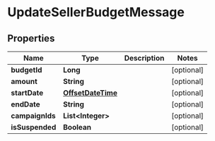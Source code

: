 

# UpdateSellerBudgetMessage

## Properties

Name | Type | Description | Notes
------------ | ------------- | ------------- | -------------
**budgetId** | **Long** |  |  [optional]
**amount** | **String** |  |  [optional]
**startDate** | [**OffsetDateTime**](OffsetDateTime.md) |  |  [optional]
**endDate** | **String** |  |  [optional]
**campaignIds** | **List&lt;Integer&gt;** |  |  [optional]
**isSuspended** | **Boolean** |  |  [optional]



